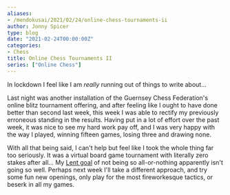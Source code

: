 ```yaml
---
aliases:
- /mendokusai/2021/02/24/online-chess-tournaments-ii
author: Jonny Spicer
type: blog
date: "2021-02-24T00:00:00Z"
categories:
- Chess
title: Online Chess Tournaments II
series: ["Online Chess"]
---
```

In lockdown I feel like I am *really* running out of things to write about...

Last night was another installation of the Guernsey Chess Federation's online blitz tournament offering, and after feeling like I ought to have done better than second last week, this
week I was able to rectify my previously erroneous standing in the results. Having put in a lot of effort over the past week, it was nice to see my hard work pay off, and I was very
happy with the way I played, winning fifteen games, losing three and drawing none.

With all that being said, I can't help but feel like I took the whole thing far too seriously. It was a virtual board game tournament with literally zero stakes after all... My
[Lent goal](/blog/lent) of not being so all-or-nothing apparently isn't going so well. Perhaps next week I'll take a different approach, and try
some fun new openings, only play for the most fireworkesque tactics, or beserk in all my games.
